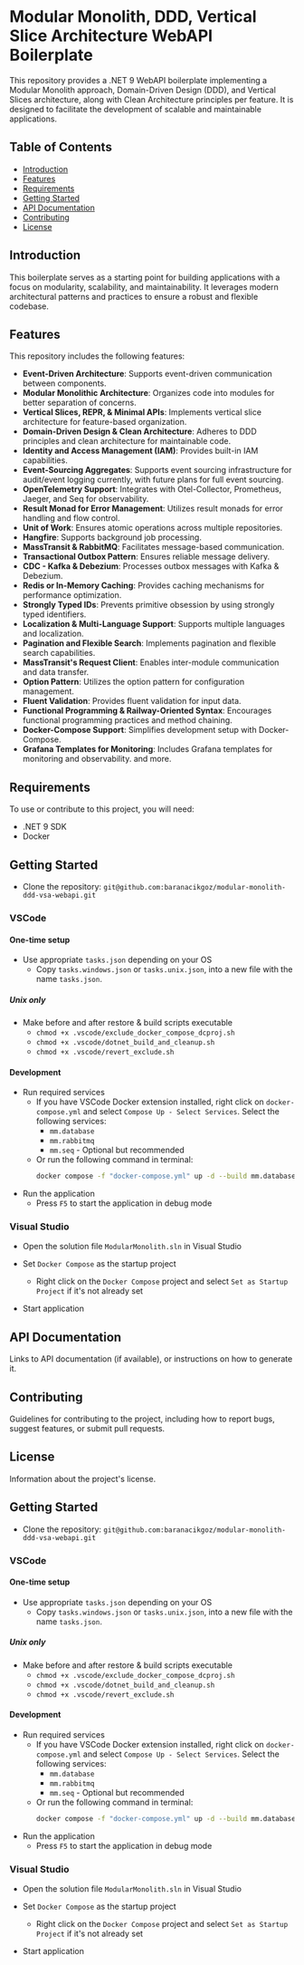 # Modular Monolith, DDD, Vertical Slice Architecture WebAPI Boilerplate

This repository provides a .NET 9 WebAPI boilerplate implementing a Modular Monolith approach, Domain-Driven Design (DDD), and Vertical Slices architecture, along with Clean Architecture principles per feature. It is designed to facilitate the development of scalable and maintainable applications.

## Table of Contents

- [Introduction](#introduction)
- [Features](#features)
- [Requirements](#requirements)
- [Getting Started](#getting-started)
- [API Documentation](#api-documentation)
- [Contributing](#contributing)
- [License](#license)

## Introduction

This boilerplate serves as a starting point for building applications with a focus on modularity, scalability, and maintainability. It leverages modern architectural patterns and practices to ensure a robust and flexible codebase.

## Features

This repository includes the following features:

- **Event-Driven Architecture**: Supports event-driven communication between components.
- **Modular Monolithic Architecture**: Organizes code into modules for better separation of concerns.
- **Vertical Slices, REPR, & Minimal APIs**: Implements vertical slice architecture for feature-based organization.
- **Domain-Driven Design & Clean Architecture**: Adheres to DDD principles and clean architecture for maintainable code.
- **Identity and Access Management (IAM)**: Provides built-in IAM capabilities.
- **Event-Sourcing Aggregates**: Supports event sourcing infrastructure for audit/event logging currently, with future plans for full event sourcing.
- **OpenTelemetry Support**: Integrates with Otel-Collector, Prometheus, Jaeger, and Seq for observability.
- **Result Monad for Error Management**: Utilizes result monads for error handling and flow control.
- **Unit of Work**: Ensures atomic operations across multiple repositories.
- **Hangfire**: Supports background job processing.
- **MassTransit & RabbitMQ**: Facilitates message-based communication.
- **Transactional Outbox Pattern**: Ensures reliable message delivery.
- **CDC - Kafka & Debezium**: Processes outbox messages with Kafka & Debezium.
- **Redis or In-Memory Caching**: Provides caching mechanisms for performance optimization.
- **Strongly Typed IDs**: Prevents primitive obsession by using strongly typed identifiers.
- **Localization & Multi-Language Support**: Supports multiple languages and localization.
- **Pagination and Flexible Search**: Implements pagination and flexible search capabilities.
- **MassTransit's Request Client**: Enables inter-module communication and data transfer.
- **Option Pattern**: Utilizes the option pattern for configuration management.
- **Fluent Validation**: Provides fluent validation for input data.
- **Functional Programming & Railway-Oriented Syntax**: Encourages functional programming practices and method chaining.
- **Docker-Compose Support**: Simplifies development setup with Docker-Compose.
- **Grafana Templates for Monitoring**: Includes Grafana templates for monitoring and observability.
and more.

## Requirements

To use or contribute to this project, you will need:

- .NET 9 SDK
- Docker

## Getting Started

- Clone the repository: `git@github.com:baranacikgoz/modular-monolith-ddd-vsa-webapi.git`

### VSCode

#### One-time setup
- Use appropriate ``tasks.json`` depending on your OS
    - Copy ``tasks.windows.json`` or ``tasks.unix.json``, into a new file with the name ``tasks.json``.

##### Unix only
- Make before and after restore & build scripts executable
    - ``chmod +x .vscode/exclude_docker_compose_dcproj.sh``
    - ``chmod +x .vscode/dotnet_build_and_cleanup.sh``
    - ``chmod +x .vscode/revert_exclude.sh``

#### Development
- Run required services
    - If you have VSCode Docker extension installed, right click on ``docker-compose.yml`` and select ``Compose Up - Select Services``. Select the following services:
        - ``mm.database``
        - ``mm.rabbitmq``
        - ``mm.seq`` - Optional but recommended
    - Or run the following command in terminal:
        ```bash
        docker compose -f "docker-compose.yml" up -d --build mm.database mm.rabbitmq mm.seq
        ```
- Run the application
    - Press ``F5`` to start the application in debug mode

### Visual Studio
- Open the solution file ``ModularMonolith.sln`` in Visual Studio

- Set ``Docker Compose`` as the startup project
    - Right click on the ``Docker Compose`` project and select ``Set as Startup Project`` if it's not already set

- Start application

## API Documentation

Links to API documentation (if available), or instructions on how to generate it.

## Contributing

Guidelines for contributing to the project, including how to report bugs, suggest features, or submit pull requests.

## License

Information about the project's license.

## Getting Started

- Clone the repository: `git@github.com:baranacikgoz/modular-monolith-ddd-vsa-webapi.git`

### VSCode

#### One-time setup
- Use appropriate ``tasks.json`` depending on your OS
    - Copy ``tasks.windows.json`` or ``tasks.unix.json``, into a new file with the name ``tasks.json``.

##### Unix only
- Make before and after restore & build scripts executable
    - ``chmod +x .vscode/exclude_docker_compose_dcproj.sh``
    - ``chmod +x .vscode/dotnet_build_and_cleanup.sh``
    - ``chmod +x .vscode/revert_exclude.sh``

#### Development
- Run required services
    - If you have VSCode Docker extension installed, right click on ``docker-compose.yml`` and select ``Compose Up - Select Services``. Select the following services:
        - ``mm.database``
        - ``mm.rabbitmq``
        - ``mm.seq`` - Optional but recommended
    - Or run the following command in terminal:
        ```bash
        docker compose -f "docker-compose.yml" up -d --build mm.database mm.rabbitmq mm.seq
        ```
- Run the application
    - Press ``F5`` to start the application in debug mode

### Visual Studio
- Open the solution file ``ModularMonolith.sln`` in Visual Studio

- Set ``Docker Compose`` as the startup project
    - Right click on the ``Docker Compose`` project and select ``Set as Startup Project`` if it's not already set

- Start application

<!-- ## API Documentation

Links to API documentation (if available), or instructions on how to generate it.

## Contributing

Guidelines for contributing to the project, including how to report bugs, suggest features, or submit pull requests.

## License

Information about the project's license. -->
